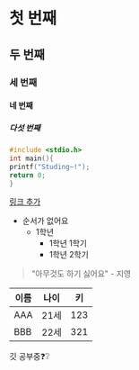 # 첫 번째
## 두 번째
### 세 번째 
#### 네 번째
##### 다섯 번째

```c
#include <stdio.h>
int main(){
printf("Studing~!");
return 0;
}
```

[링크 추가](https://miunoribird.tistory.com/)

* 순서가 없어요
  * 1학년
    * 1학년 1학기
    * 1학년 2학기

> "아무것도 하기 싫어요" - 지영

이름 | 나이 | 키
---| ---| ---|
AAA | 21세 | 123
BBB | 22세 | 321

깃 공부중❓❔
